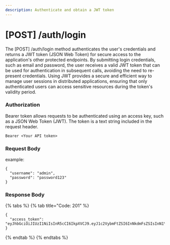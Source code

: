 ```yaml
---
description: Authenticate and obtain a JWT token
---
```


# \[POST] /auth/login

The \[POST] /auth/login method authenticates the user's credentials and returns a JWT token (JSON Web Token) for secure access to the application's other protected endpoints. By submitting login credentials, such as email and password, the user receives a valid JWT token that can be used for authentication in subsequent calls, avoiding the need to re-present credentials. Using JWT provides a secure and efficient way to manage user sessions in distributed applications, ensuring that only authenticated users can access sensitive resources during the token's validity period.

### Authorization

Bearer token allows requests to be authenticated using an access key, such as a JSON Web Token (JWT). The token is a text string included in the request header.

```
Bearer <Your API token>
```

### Request Body

example:

```
{
  "username": "admin",
  "password": "password123"
}
```

### Response Body

{% tabs %}
{% tab title="Code: 201" %}
```
{
  "access_token": "eyJhbGciOiJIUzI1NiIsInR5cCI6IkpXVCJ9.eyJ1c2VybmFtZSI6InNkdmFsZSIsInN1YiI6MSwiaWF0IjoxNzMxMzMwMTU1LCJleHAiOjE3MzEzNTg5NTV9.8SzGYaLV4rTzXA70Rx4AhKdSxku0STA06zUcRNvp9A2"
}
```
{% endtab %}
{% endtabs %}
